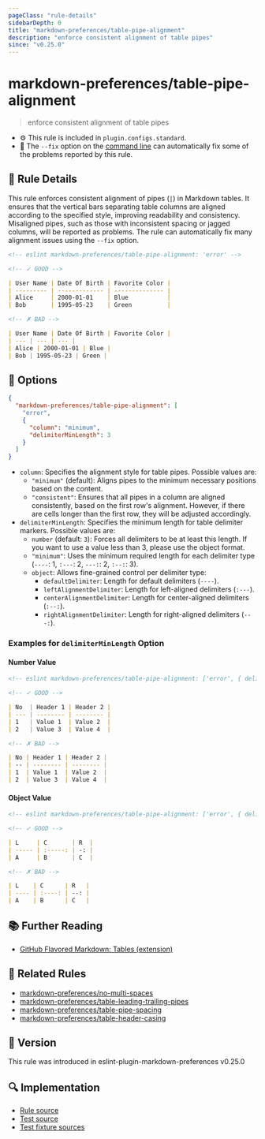 ```yaml
---
pageClass: "rule-details"
sidebarDepth: 0
title: "markdown-preferences/table-pipe-alignment"
description: "enforce consistent alignment of table pipes"
since: "v0.25.0"
---
```


# markdown-preferences/table-pipe-alignment

> enforce consistent alignment of table pipes

- ⚙️ This rule is included in `plugin.configs.standard`.
- 🔧 The `--fix` option on the [command line](https://eslint.org/docs/user-guide/command-line-interface#fixing-problems) can automatically fix some of the problems reported by this rule.

## 📖 Rule Details

This rule enforces consistent alignment of pipes (`|`) in Markdown tables.
It ensures that the vertical bars separating table columns are aligned according to the specified style, improving readability and consistency.
Misaligned pipes, such as those with inconsistent spacing or jagged columns, will be reported as problems.
The rule can automatically fix many alignment issues using the `--fix` option.

<!-- prettier-ignore-start -->

<!-- eslint-skip -->

```md
<!-- eslint markdown-preferences/table-pipe-alignment: 'error' -->

<!-- ✓ GOOD -->

| User Name | Date Of Birth | Favorite Color |
| --------- | ------------- | -------------- |
| Alice     | 2000-01-01    | Blue           |
| Bob       | 1995-05-23    | Green          |

<!-- ✗ BAD -->

| User Name | Date Of Birth | Favorite Color |
| --- | --- | --- |
| Alice | 2000-01-01 | Blue |
| Bob | 1995-05-23 | Green |
```

<!-- prettier-ignore-end -->

## 🔧 Options

```json
{
  "markdown-preferences/table-pipe-alignment": [
    "error",
    {
      "column": "minimum",
      "delimiterMinLength": 3
    }
  ]
}
```

- `column`: Specifies the alignment style for table pipes. Possible values are:
  - `"minimum"` (default): Aligns pipes to the minimum necessary positions based on the content.
  - `"consistent"`: Ensures that all pipes in a column are aligned consistently, based on the first row's alignment. However, if there are cells longer than the first row, they will be adjusted accordingly.
- `delimiterMinLength`: Specifies the minimum length for table delimiter markers. Possible values are:
  - `number` (default: `3`): Forces all delimiters to be at least this length. If you want to use a value less than 3, please use the object format.
  - `"minimum"`: Uses the minimum required length for each delimiter type (`----`: 1, `:---`: 2, `---:`: 2, `:--:`: 3).
  - `object`: Allows fine-grained control per delimiter type:
    - `defaultDelimiter`: Length for default delimiters (`----`).
    - `leftAlignmentDelimiter`: Length for left-aligned delimiters (`:---`).
    - `centerAlignmentDelimiter`: Length for center-aligned delimiters (`:--:`).
    - `rightAlignmentDelimiter`: Length for right-aligned delimiters (`---:`).

### Examples for `delimiterMinLength` Option

#### Number Value

<!-- prettier-ignore-start -->

<!-- eslint-skip -->

```md
<!-- eslint markdown-preferences/table-pipe-alignment: ['error', { delimiterMinLength: 3 }] -->

<!-- ✓ GOOD -->

| No  | Header 1 | Header 2 |
| --- | -------- | -------- |
| 1   | Value 1  | Value 2  |
| 2   | Value 3  | Value 4  |

<!-- ✗ BAD -->

| No | Header 1 | Header 2 |
| -- | -------- | -------- |
| 1  | Value 1  | Value 2  |
| 2  | Value 3  | Value 4  |
```

<!-- prettier-ignore-end -->

#### Object Value

<!-- prettier-ignore-start -->

<!-- eslint-skip -->

```md
<!-- eslint markdown-preferences/table-pipe-alignment: ['error', { delimiterMinLength: { defaultDelimiter: 5, centerAlignmentDelimiter: 7, rightAlignmentDelimiter: 2 } }] -->

<!-- ✓ GOOD -->

| L     | C       | R  |
| ----- | :-----: | -: |
| A     | B       | C  |

<!-- ✗ BAD -->

| L    | C      | R   |
| ---- | :----: | --: |
| A    | B      | C   |
```

<!-- prettier-ignore-end -->

## 📚 Further Reading

- [GitHub Flavored Markdown: Tables (extension)](https://github.github.com/gfm/#tables-extension-)

## 👫 Related Rules

- [markdown-preferences/no-multi-spaces](./no-multi-spaces.md)
- [markdown-preferences/table-leading-trailing-pipes](./table-leading-trailing-pipes.md)
- [markdown-preferences/table-pipe-spacing](./table-pipe-spacing.md)
- [markdown-preferences/table-header-casing](./table-header-casing.md)

## 🚀 Version

This rule was introduced in eslint-plugin-markdown-preferences v0.25.0

## 🔍 Implementation

- [Rule source](https://github.com/ota-meshi/eslint-plugin-markdown-preferences/blob/main/src/rules/table-pipe-alignment.ts)
- [Test source](https://github.com/ota-meshi/eslint-plugin-markdown-preferences/blob/main/tests/src/rules/table-pipe-alignment.ts)
- [Test fixture sources](https://github.com/ota-meshi/eslint-plugin-markdown-preferences/tree/main/tests/fixtures/rules/table-pipe-alignment)
